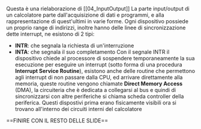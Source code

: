 Questa è una rielaborazione di [[04_InputOutput]]
La parte input/output di un calcolatore parte dall'acquisizione di dati e programmi, e alla rappresentazione di quest'ultimi in varie forme. Ogni dispositivo possiede un proprio range di indirizzi, inoltre hanno delle linee di sincronizzazione dette interrupt, ne esistono di 2 tipi:
- **INTR**: che segnala la richiesta di un'interruzione
- **INTA**: che segnala il suo completamento
Con il segnale INTR il dispositivo  chiede al processore di sospendere temporaneamente la sua esecuzione per eseguire un interrupt (sotto forma di una procedura **Interrupt Service Routine**), esistono anche delle routine che permettono agli interrupt di non passare dalla CPU, ed arrivare direttamente alla memoria, queste routine vengono chiamate **Direct Memory Access** (DMA), la circuiteria che è dedicata a collegarsi al bus e quindi di sincronizzarsi con altre periferiche si chiama scheda controller della periferica. Questi dispostivi prima erano fisicamente visibili ora si trovano all'interno dei circuiti interni del calcolatore 

==FINIRE CON IL RESTO DELLE SLIDE==
